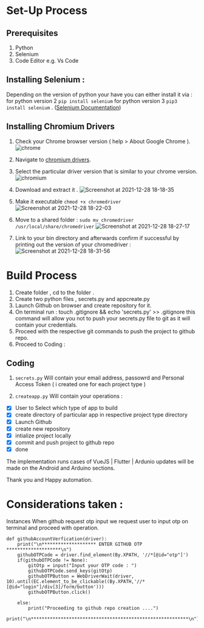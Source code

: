 # Set-Up Process

## Prerequisites

1. Python
1. Selenium
1. Code Editor e.g. Vs Code

## Installing Selenium :

Depending on the version of python your have you can either install it via : for python version 2 `pip install selenium` for python version 3 `pip3 install selenium` . ([Selenium Documentation](https://selenium-python.readthedocs.io/installation.html))

## Installing Chromium Drivers

1. Check your Chrome browser version ( help > About Google Chrome ).
   ![chrome](https://user-images.githubusercontent.com/42699812/147580414-2d2a06a3-4693-45e9-9e8d-e9d2639c6891.png)

1. Navigate to [chromium drivers](https://chromedriver.chromium.org/home).

1. Select the particular driver version that is similar to your chrome version.
   ![chromium](https://user-images.githubusercontent.com/42699812/147580585-4ccfad70-8440-42c0-857d-2a813689c4b0.png)

1. Download and extract it .
   ![Screenshot at 2021-12-28 18-18-35](https://user-images.githubusercontent.com/42699812/147580804-60fdaf61-dba4-4a78-922e-036bfb50424a.png)

1. Make it executable `chmod +x chromedriver `
   ![Screenshot at 2021-12-28 18-22-03](https://user-images.githubusercontent.com/42699812/147581146-0d69944c-9e4d-49d9-a9b2-ee95c5b0c16e.png)

1. Move to a shared folder : `sudo mv chromedriver /usr/local/share/chromedriver`
   ![Screenshot at 2021-12-28 18-27-17](https://user-images.githubusercontent.com/42699812/147581609-73c4c3a3-1578-4d32-9e20-4e17bcd30deb.png)

1. Link to your bin directory and afterwards confirm if successful by printing out the version of your chromedriver :
   ![Screenshot at 2021-12-28 18-31-56](https://user-images.githubusercontent.com/42699812/147582016-65a67199-79a4-4063-a311-9e3946f224d2.png)

# Build Process

1. Create folder , cd to the folder .
1. Create two python files , secrets.py and appcreate.py
1. Launch Github on browser and create repository for it.
1. On terminal run : touch .gitignore && echo 'secrets.py' >> .gitignore
   this command will allow you not to push your secrets.py file to git as it will contain your credentials.
1. Proceed with the respective git commands to push the project to github repo.
1. Proceed to Coding :

## Coding

1.  `secrets.py` Will contain your email address, passowrd and Personal Access Token ( i created one for each project type )

2.  `createapp.py` Will contain your operations :

- [x] User to Select which type of app to build
- [x] create directory of particular app in respective project type directory
- [x] Launch Github
- [x] create new repository
- [x] intialize project locally
- [x] commit and push project to github repo
- [x] done

The implementation runs cases of VueJS | Flutter | Ardunio
updates will be made on the Android and Arduino sections.

Thank you and Happy automation.

# Considerations taken :

Instances When github request otp input we request user to input otp on terminal and proceed with operation.

```
def githubAccountVerfication(driver):
    print("\n******************** ENTER GITHUB OTP ********************\n")
    githubOTPCode = driver.find_element(By.XPATH, '//*[@id="otp"]')
    if(githubOTPCode != None):
        gitOtp = input("Input your OTP code : ")
        githubOTPCode.send_keys(gitOtp)
        githubOTPButton = WebDriverWait(driver, 10).until(EC.element_to_be_clickable((By.XPATH,'//*[@id="login"]/div[3]/form/button')))
        githubOTPButton.click()

    else:
        print("Proceeding to github repo creation ....")
    print("\n**********************************************************\n")
```
